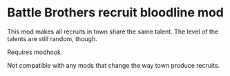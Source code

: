 # Battle Brothers recruit bloodline mod

This mod makes all recruits in town share the same talent. The level of the talents are still random, though.

Requires modhook.

Not compatible with any mods that change the way town produce recruits.
